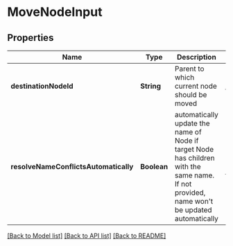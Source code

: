 # MoveNodeInput

## Properties

| Name                                  | Type        | Description                                                                                                                                    | Notes                         |
| ------------------------------------- | ----------- | ---------------------------------------------------------------------------------------------------------------------------------------------- | ----------------------------- |
| **destinationNodeId**                 | **String**  | Parent to which current node should be moved                                                                                                   | [default to null]             |
| **resolveNameConflictsAutomatically** | **Boolean** | automatically update the name of Node if target Node has children with the same name. If not provided, name won&#39;t be updated automatically | [optional] [default to false] |

[[Back to Model list]](../README.md#documentation-for-models) [[Back to API list]](../README.md#documentation-for-api-endpoints) [[Back to README]](../README.md)
